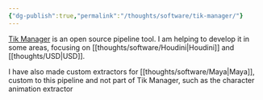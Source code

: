 ```yaml
---
{"dg-publish":true,"permalink":"/thoughts/software/tik-manager/"}
---
```


[Tik Manager](https://tik-manager.com/) is an open source pipeline tool. I am helping to develop it in some areas, focusing on [[thoughts/software/Houdini\|Houdini]] and [[thoughts/USD\|USD]]. 

I have also made custom extractors for [[thoughts/software/Maya\|Maya]], custom to this pipeline and not part of Tik Manager, such as the character animation extractor
